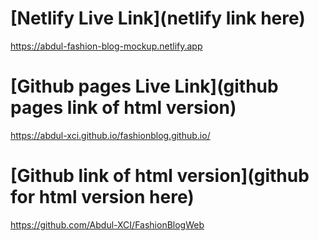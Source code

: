 # [Netlify Live Link](netlify link here)

https://abdul-fashion-blog-mockup.netlify.app

# [Github pages Live Link](github pages link of html version)

https://abdul-xci.github.io/fashionblog.github.io/

# [Github link of html version](github for html version here)

https://github.com/Abdul-XCI/FashionBlogWeb
